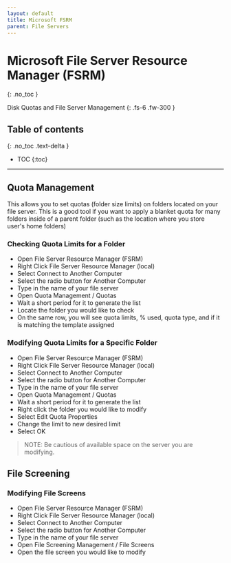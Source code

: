```yaml
---
layout: default
title: Microsoft FSRM
parent: File Servers
---
```



# Microsoft File Server Resource Manager \(FSRM\)
{: .no_toc }

Disk Quotas and File Server Management
{: .fs-6 .fw-300 }

## Table of contents
{: .no_toc .text-delta }

* TOC
{:toc}

---

## Quota Management

This allows you to set quotas \(folder size limits\) on folders located on your file server. This is a good tool if you want to apply a blanket quota for many folders inside of a parent folder \(such as the location where you store user's home folders\)

### Checking Quota Limits for a Folder

* Open File Server Resource Manager \(FSRM\)
* Right Click File Server Resource Manager \(local\)
* Select Connect to Another Computer
* Select the radio button for Another Computer
* Type in the name of your file server
* Open Quota Management / Quotas
* Wait a short period for it to generate the list
* Locate the folder you would like to check
* On the same row, you will see quota limits, % used, quota type, and if it is matching the template assigned

### Modifying Quota Limits for a Specific Folder

* Open File Server Resource Manager \(FSRM\)
* Right Click File Server Resource Manager \(local\)
* Select Connect to Another Computer
* Select the radio button for Another Computer
* Type in the name of your file server
* Open Quota Management / Quotas
* Wait a short period for it to generate the list
* Right click the folder you would like to modify
* Select Edit Quota Properties
* Change the limit to new desired limit
* Select OK

> NOTE: Be cautious of available space on the server you are modifying.

## File Screening

### Modifying File Screens

* Open File Server Resource Manager \(FSRM\)
* Right Click File Server Resource Manager \(local\)
* Select Connect to Another Computer
* Select the radio button for Another Computer
* Type in the name of your file server
* Open File Screening Management / File Screens
* Open the file screen you would like to modify

